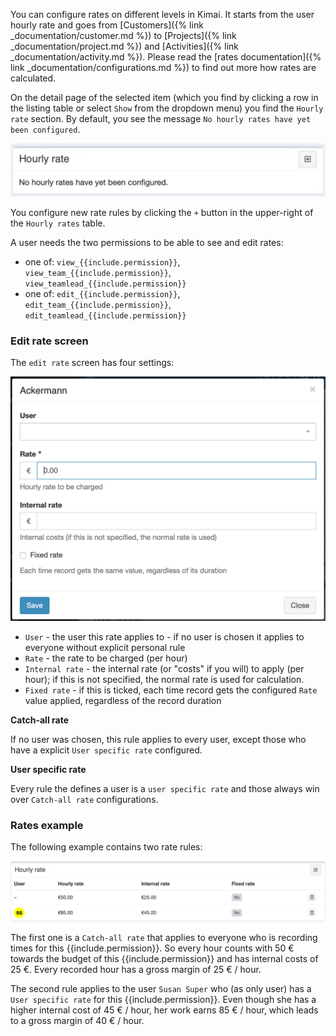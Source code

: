 You can configure rates on different levels in Kimai. It starts from the user hourly rate and goes from [Customers]({% link _documentation/customer.md %}) to
[Projects]({% link _documentation/project.md %}) and [Activities]({% link _documentation/activity.md %}).
Please read the [rates documentation]({% link _documentation/configurations.md %}) to find out more how rates are calculated. 

On the detail page of the selected item (which you find by clicking a row in the listing table or select `Show` from the dropdown menu) 
you find the `Hourly rate` section. By default, you see the message `No hourly rates have yet been configured`.

![The rates section table](/images/documentation/rates-section.png)

You configure new rate rules by clicking the `+` button in the upper-right of the `Hourly rates` table.

A user needs the two permissions to be able to see and edit rates: 
- one of: `view_{{include.permission}}`, `view_team_{{include.permission}}`, `view_teamlead_{{include.permission}}` 
- one of: `edit_{{include.permission}}`, `edit_team_{{include.permission}}`, `edit_teamlead_{{include.permission}}`

### Edit rate screen

The `edit rate` screen has four settings:

![The edit rates screen](/images/documentation/rates-edit.png)

- `User` - the user this rate applies to - if no user is chosen it applies to everyone without explicit personal rule  
- `Rate` - the rate to be charged (per hour)
- `Internal rate` - the internal rate (or "costs" if you will) to apply (per hour); if this is not specified, the normal rate is used for calculation.
- `Fixed rate` - if this is ticked, each time record gets the configured `Rate` value applied, regardless of the record duration

**Catch-all rate**  

If no user was chosen, this rule applies to every user, except those who have a explicit `User specific rate` configured.

**User specific rate**  

Every rule the defines a user is a `user specific rate` and those always win over `Catch-all rate` configurations.

### Rates example

The following example contains two rate rules:

![A sample rates configuration](/images/documentation/rates-example.png)

The first one is a `Catch-all rate` that applies to everyone who is recording times for this {{include.permission}}. 
So every hour counts with 50 € towards the budget of this {{include.permission}} and has internal costs of 25 €.
Every recorded hour has a gross margin of 25 € / hour.

The second rule applies to the user `Susan Super` who (as only user) has a `User specific rate` for this {{include.permission}}.
Even though she has a higher internal cost of 45 € / hour, her work earns 85 € / hour, which leads to a gross margin of 40 € / hour.
